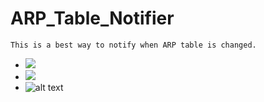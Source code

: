 # ARP_Table_Notifier
 ```
This is a best way to notify when ARP table is changed.
 ```
 
   - ![](https://img.shields.io/badge/Help__to__improve-ARP__Table__Notifier-yellowgreen.svg)
   - ![](https://img.shields.io/badge/passing-TRUE-green.svg)
   - ![alt text](https://user-images.githubusercontent.com/33892020/52564093-75164f80-2e18-11e9-8c95-6a5eee2ce1bf.png)
